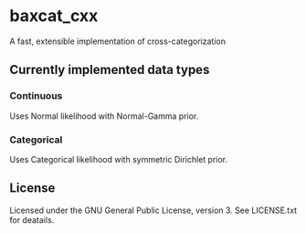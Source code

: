 # baxcat_cxx
A fast, extensible implementation of cross-categorization

## Currently implemented data types

### Continuous
Uses Normal likelihood with Normal-Gamma prior.

### Categorical
Uses Categorical likelihood with symmetric Dirichlet prior.

## License

Licensed under the GNU General Public License, version 3. See LICENSE.txt for deatails.
